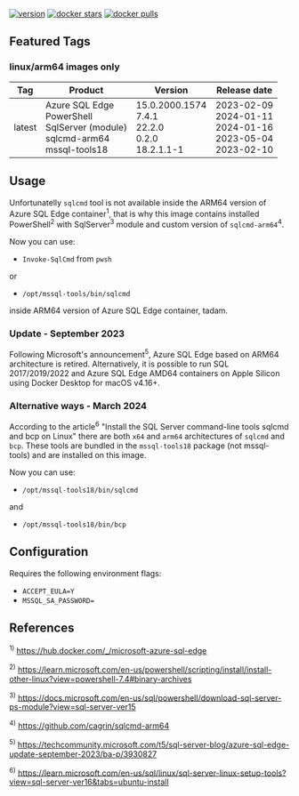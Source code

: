 [![version](https://img.shields.io/badge/docker%20last%20pushed-2024--01--16-blue)](https://hub.docker.com/repository/docker/cagrin/azure-sql-edge-arm64/tags)
[![docker stars](https://img.shields.io/docker/stars/cagrin/azure-sql-edge-arm64)](https://hub.docker.com/repository/docker/cagrin/azure-sql-edge-arm64)
[![docker pulls](https://img.shields.io/docker/pulls/cagrin/azure-sql-edge-arm64)](https://hub.docker.com/repository/docker/cagrin/azure-sql-edge-arm64)

## Featured Tags

### linux/arm64 images only

|Tag|Product|Version|Release date|
|--- |--- |--- |---|
|latest|Azure SQL Edge<br/>PowerShell<br/>SqlServer (module)<br/>sqlcmd-arm64<br/>mssql-tools18|15.0.2000.1574<br/>7.4.1<br/>22.2.0<br/>0.2.0<br/>18.2.1.1-1|2023-02-09<br>2024-01-11<br/>2024-01-16<br/>2023-05-04<br/>2023-02-10|

## Usage

Unfortunatelly ```sqlcmd``` tool is not available inside the ARM64 version of Azure SQL Edge container<sup>1</sup>, that is why this image contains installed PowerShell<sup>2</sup> with SqlServer<sup>3</sup> module and custom version of ```sqlcmd-arm64```<sup>4</sup>.

Now you can use:

* ```Invoke-SqlCmd``` from ```pwsh```

or
* ```/opt/mssql-tools/bin/sqlcmd```

inside ARM64 version of Azure SQL Edge container, tadam.

### Update - September 2023
Following Microsoft's announcement<sup>5</sup>, Azure SQL Edge based on ARM64 architecture is retired. Alternatively, it is possible to run SQL 2017/2019/2022 and Azure SQL Edge AMD64 containers on Apple Silicon using Docker Desktop for macOS v4.16+.

### Alternative ways - March 2024
According to the article<sup>6</sup> "Install the SQL Server command-line tools sqlcmd and bcp on Linux" there are both ```x64``` and ```arm64``` architectures of ```sqlcmd``` and ```bcp```. These tools are bundled in the ```mssql-tools18``` package (not mssql-tools) and are installed on this image.

Now you can use:
* ```/opt/mssql-tools18/bin/sqlcmd```

and
* ```/opt/mssql-tools18/bin/bcp```

## Configuration
Requires the following environment flags:
- ```ACCEPT_EULA=Y```
- ```MSSQL_SA_PASSWORD=```

## References

<sup>1)</sup> https://hub.docker.com/_/microsoft-azure-sql-edge

<sup>2)</sup> https://learn.microsoft.com/en-us/powershell/scripting/install/install-other-linux?view=powershell-7.4#binary-archives

<sup>3)</sup> https://docs.microsoft.com/en-us/sql/powershell/download-sql-server-ps-module?view=sql-server-ver15

<sup>4)</sup> https://github.com/cagrin/sqlcmd-arm64

<sup>5)</sup> https://techcommunity.microsoft.com/t5/sql-server-blog/azure-sql-edge-update-september-2023/ba-p/3930827

<sup>6)</sup> https://learn.microsoft.com/en-us/sql/linux/sql-server-linux-setup-tools?view=sql-server-ver16&tabs=ubuntu-install